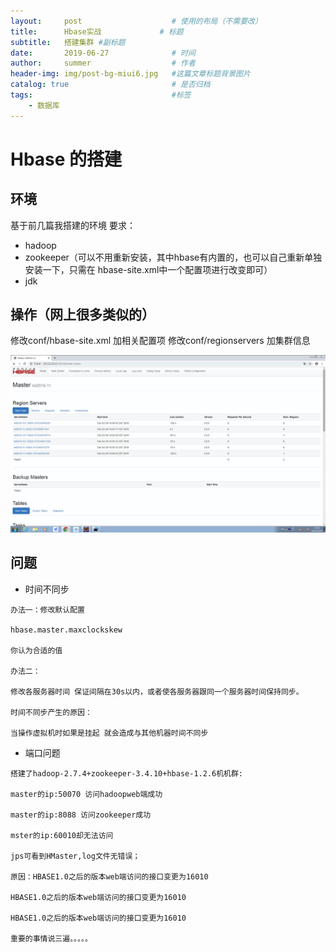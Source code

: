 ```yaml
---
layout:     post   				    # 使用的布局（不需要改）
title:      Hbase实战				# 标题 
subtitle:   搭建集群 #副标题
date:       2019-06-27				# 时间
author:     summer					# 作者
header-img: img/post-bg-miui6.jpg 	#这篇文章标题背景图片
catalog: true 						# 是否归档
tags:								#标签
    - 数据库
---
```


# Hbase 的搭建
## 环境
基于前几篇我搭建的环境
要求：
- hadoop
- zookeeper（可以不用重新安装，其中hbase有内置的，也可以自己重新单独安装一下，只需在 hbase-site.xml中一个配置项进行改变即可）
- jdk

## 操作（网上很多类似的）
修改conf/hbase-site.xml 加相关配置项
修改conf/regionservers 加集群信息

![-w1440](/img/blog_img/15723485095773.jpg)

## 问题
- 时间不同步

```
办法一：修改默认配置

hbase.master.maxclockskew

你认为合适的值

办法二：

修改各服务器时间 保证间隔在30s以内，或者使各服务器跟同一个服务器时间保持同步。

时间不同步产生的原因：

当操作虚拟机时如果是挂起 就会造成与其他机器时间不同步
```

- 端口问题

```
搭建了hadoop-2.7.4+zookeeper-3.4.10+hbase-1.2.6机机群:

master的ip:50070 访问hadoopweb端成功

master的ip:8088 访问zookeeper成功

mster的ip:60010却无法访问

jps可看到HMaster,log文件无错误；

原因：HBASE1.0之后的版本web端访问的接口变更为16010

HBASE1.0之后的版本web端访问的接口变更为16010

HBASE1.0之后的版本web端访问的接口变更为16010

重要的事情说三遍。。。。。

```